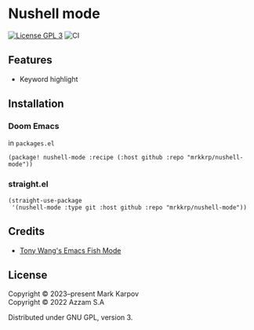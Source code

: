 # Nushell mode

[![License GPL 3](https://img.shields.io/badge/license-GPL_3-green.svg)](http://www.gnu.org/licenses/gpl-3.0.txt)
![CI](https://github.com/mrkkrp/nushell-mode/workflows/CI/badge.svg?branch=master)

## Features

- Keyword highlight

## Installation

### Doom Emacs

in `packages.el`

```emacs-lisp
(package! nushell-mode :recipe (:host github :repo "mrkkrp/nushell-mode"))
```

### straight.el

```emacs-lisp
(straight-use-package
 '(nushell-mode :type git :host github :repo "mrkkrp/nushell-mode"))
```

## Credits

- [Tony Wang's Emacs Fish Mode](https://github.com/wwwjfy/emacs-fish)

## License

Copyright © 2023–present Mark Karpov\
Copyright © 2022 Azzam S.A

Distributed under GNU GPL, version 3.
